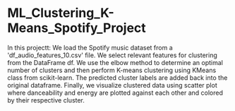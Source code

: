 # ML_Clustering_K-Means_Spotify_Project

In this projectt:
We load the Spotify music dataset from a 'df_audio_features_10.csv' file.
We select relevant features for clustering from the DataFrame df.
We use the elbow method to determine an optimal number of clusters and then perform K-means clustering using KMeans class from scikit-learn.
The predicted cluster labels are added back into the original dataframe.
Finally, we visualize clustered data using scatter plot where danceability and energy are plotted against each other and colored by their respective cluster.
